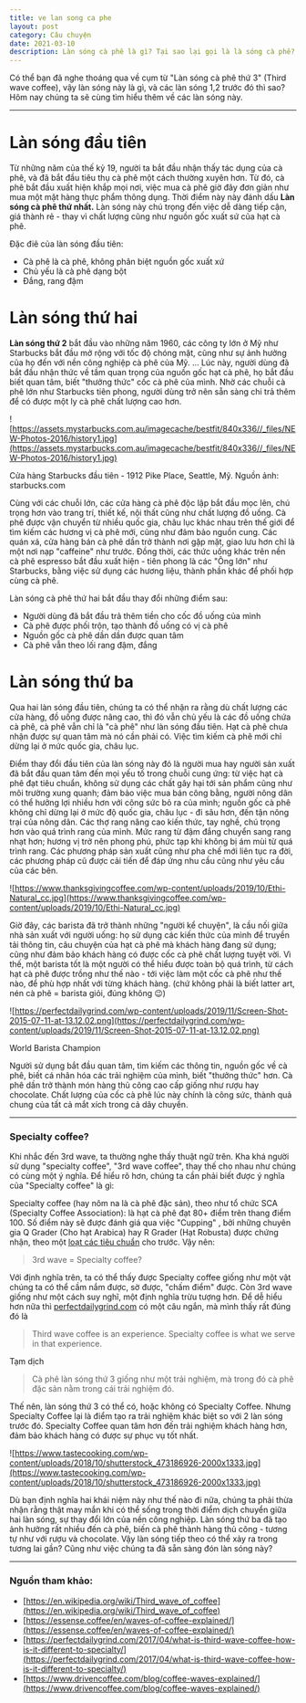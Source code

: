```yaml
---
title: ve lan song ca phe
layout: post
category: Câu chuyện
date: 2021-03-10
description: Làn sóng cà phê là gì? Tại sao lại gọi là là sóng cà phê?
---
```


Có thể bạn đã nghe thoáng qua về cụm từ "Làn sóng cà phê thứ 3" (Third wave coffee), vậy làn sóng này là gì, và các làn sóng 1,2 trước đó thì sao? Hôm nay chúng ta sẽ cùng tìm hiểu thêm về các làn sóng này.

---

# Làn sóng đầu tiên

Từ những năm của thế kỷ 19, người ta bắt đầu nhận thấy tác dụng của cà phê, và đã bắt đầu tiêu thụ cà phê một cách thường xuyên hơn. Từ đó, cà phê bắt đầu xuất hiện khắp mọi nơi, việc mua cà phê giờ đây đơn giản như mua một mặt hàng thực phẩm thông dụng. Thời điểm này này đánh dấu **Làn sóng cà phê thứ nhất.** Làn sóng này chú trọng đến việc dễ dàng tiếp cận, giá thành rẻ - thay vì chất lượng cũng như nguồn gốc xuất sứ của hạt cà phê.

Đặc điê của làn sóng đầu tiên:

- Cà phê là cà phê, không phân biệt nguồn gốc xuất xứ
- Chủ yếu là cà phê dạng bột
- Đắng, rang đậm

# Làn sóng thứ hai

**Làn sóng thứ 2** bắt đầu vào những năm 1960, các công ty lớn ở Mỹ như Starbucks bắt đầu mở rộng với tốc độ chóng mặt, cũng như sự ảnh hưởng của họ đến với nền công nghiệp cà phê của Mỹ. ... Lúc này, người dùng đã bắt đầu nhận thức về tầm quan trọng của nguồn gốc hạt cà phê, họ bắt đầu biết quan tâm, biết "thưởng thức" cốc cà phê của mình. Nhờ các chuỗi cà phê lớn như Starbucks tiên phong, người dùng trở nên sẵn sàng chi trả thêm để có được một ly cà phê chất lượng cao hơn.

![https://assets.mystarbucks.com.au/imagecache/bestfit/840x336//_files/NEW-Photos-2016/history1.jpg](https://assets.mystarbucks.com.au/imagecache/bestfit/840x336//_files/NEW-Photos-2016/history1.jpg)

Cửa hàng Starbucks đầu tiên - 1912 Pike Place, Seattle, Mỹ. Nguồn ảnh: starbucks.com

Cùng với các chuỗi lớn, các cửa hàng cà phê độc lập bắt đầu mọc lên, chú trọng hơn vào trang trí, thiết kế, nội thất cũng như chất lượng đồ uống. Cà phê được vận chuyển từ nhiều quốc gia, châu lục khác nhau trên thế giới để tìm kiếm các hương vị cà phê mới, cũng như đảm bảo nguồn cung. Các quán xá, cửa hàng bán cà phê dần trở thành nơi gặp mặt, giao lưu hơn chỉ là một nơi nạp "caffeine" như trước. Đồng thời, các thức uống khác trên nền cà phê espresso bắt đầu xuất hiện - tiên phong là các "Ông lớn" như Starbucks, bằng việc sử dụng các hương liệu, thành phần khác để phối hợp cùng cà phê. 

Làn sóng cà phê thứ hai bắt đầu thay đổi những điểm sau:

- Người dùng đã bắt đầu trả thêm tiền cho cốc đồ uống của mình
- Cà phê được phối trộn, tạo thành đồ uống có vị cà phê
- Nguồn gốc cà phê dần dần được quan tâm
- Cà phê vẫn theo lối rang đậm, đắng

# Làn sóng thứ ba

Qua hai làn sóng đầu tiên, chúng ta có thể nhận ra rằng dù chất lượng các cửa hàng, đồ uống được nâng cao, thì đó vẫn chủ yếu là các đồ uống chứa cà phê, cà phê vẫn chỉ là "cà phê" như làn sóng đầu tiên. Hạt cà phê chưa nhận được sự quan tâm mà nó cần phải có. Việc tìm kiếm cà phê mới chỉ dừng lại ở mức quốc gia, châu lục. 

Điểm thay đổi đầu tiên của làn sóng này đó là người mua hay người sản xuất đã bắt đầu quan tâm đến mọi yếu tố trong chuỗi cung ứng: từ việc hạt cà phê đạt tiêu chuẩn, không sử dụng các chất gây hại tới sản phẩm cũng như môi trường xung quanh; đảm bảo việc mua bán công bằng, người nông dân có thể hưởng lợi nhiều hơn với công sức bỏ ra của mình; nguồn gốc cà phê không chỉ dừng lại ở mức độ quốc gia, châu lục - đi sâu hơn, đến tận nông trại của nông dân. Các thợ rang nâng cao kiến thức, tay nghề, chú trọng hơn vào quá trình rang của mình. Mức rang từ đậm đắng chuyển sang rang nhạt hơn; hương vị trở nên phong phú, phức tạp khi không bị ám mùi từ quá trình rang. Các phương pháp sản xuất cũng như pha chế mới liên tục ra đời, các phương pháp cũ được cải tiến để đáp ứng nhu cầu cũng như yêu cầu của các bên. 

![https://www.thanksgivingcoffee.com/wp-content/uploads/2019/10/Ethi-Natural_cc.jpg](https://www.thanksgivingcoffee.com/wp-content/uploads/2019/10/Ethi-Natural_cc.jpg)

Giờ đây, các barista đã trở thành những "người kể chuyện", là cầu nối giữa nhà sản xuất với người uống: họ sử dụng các kiến thức của mình để truyền tải thông tin, câu chuyện của hạt cà phê mà khách hàng đang sử dụng; cũng như đảm bảo khách hàng có được cốc cà phê chất lượng tuyệt vời. Vì thế, một barista tốt là một người có thể hiểu được toàn bộ quá trình, từ cách hạt cà phê được trồng như thế nào - tới việc làm một cốc cà phê như thế nào, để phù hợp nhất với từng khách hàng. (chứ không phải là biết latter art, nén cà phê = barista giỏi, đúng không 😉)

![https://perfectdailygrind.com/wp-content/uploads/2019/11/Screen-Shot-2015-07-11-at-13.12.02.png](https://perfectdailygrind.com/wp-content/uploads/2019/11/Screen-Shot-2015-07-11-at-13.12.02.png)

World Barista Champion

Người sử dụng bắt đầu quan tâm, tìm kiếm các thông tin, nguồn gốc về cà phê, biết cá nhân hóa các trải nghiệm của mình, biết "thưởng thức" hơn. Cà phê dần trở thành món hàng thủ công cao cấp giống như rượu hay chocolate. Chất lượng của cốc cà phê lúc này chính là công sức, thành quả chung của tất cả mắt xích trong cả dây chuyền.

---

### Specialty coffee?

Khi nhắc đến 3rd wave, ta thường nghe thấy thuật ngữ trên. Kha khá người sử dụng "specialty coffee", "3rd wave coffee", thay thế cho nhau như chúng có cùng một ý nghĩa. Để hiểu rõ hơn, chúng ta cần phải biết được ý nghĩa của "Specialty coffee" là gì: 

Specialty coffee (hay nôm na là cà phê đặc sản), theo như tổ chức SCA (Specialty Coffee Association): là hạt cà phê đạt 80+ điểm trên thang điểm 100. Số điểm này sẽ được đánh giá qua việc "Cupping" , bởi những chuyên gia Q Grader (Cho hạt Arabica) hay R Grader (Hạt Robusta) được chứng nhận, theo một [loạt các tiêu chuẩn](https://sca.coffee/research/coffee-standards) cho trước. Vậy nên:

> 3rd wave = Specialty coffee?

Với định nghĩa trên, ta có thể thấy được Specialty coffee giống như một vật chúng ta có thể cầm nắm được, sờ được, "chấm điểm" được. Còn 3rd wave giống như một cách suy nghĩ, một định nghĩa trừu tượng hơn. Để dễ hiểu hơn nữa thì [perfectdailygrind.com](http://perfectdailygrind.com) có một câu ngắn, mà mình thấy rất đúng đó là

> Third wave coffee is an experience. Specialty coffee is what we serve in that experience.

Tạm dịch

> Cà phê làn sóng thứ 3 giống như một trải nghiệm, mà trong đó cà phê đặc sản nằm trong cái trải nghiệm đó.

Thế nên, làn sóng thứ 3 có thể có, hoặc không có Specialty Coffee. Nhưng Specialty Coffee lại là điểm tạo ra trải nghiệm khác biệt so với 2 làn sóng trước đó. Specialty Coffee quan tâm hơn đến trải nghiệm khách hàng hơn, đảm bảo khách hàng có được sự phục vụ tốt nhất. 

![https://www.tastecooking.com/wp-content/uploads/2018/10/shutterstock_473186926-2000x1333.jpg](https://www.tastecooking.com/wp-content/uploads/2018/10/shutterstock_473186926-2000x1333.jpg)

Dù bạn định nghĩa hai khái niệm này như thế nào đi nữa, chúng ta phải thừa nhận rằng thật may mắn khi có thể sống trong thời điểm dịch chuyển giữa hai làn sóng, sự thay đổi lớn của nền công nghiệp. Làn sóng thứ ba đã tạo ảnh hưởng rất nhiều đến cà phê, biến cà phê thành hàng thủ công - tương tự như với rượu và chocolate. Vậy làn sóng tiếp theo có thể xảy ra trong tương lai gần? Cũng như việc chúng ta đã sẵn sàng đón làn sóng này?

---

### Nguồn tham khảo:

- [https://en.wikipedia.org/wiki/Third_wave_of_coffee](https://en.wikipedia.org/wiki/Third_wave_of_coffee)
- [https://essense.coffee/en/waves-of-coffee-explained/](https://essense.coffee/en/waves-of-coffee-explained/)
- [https://perfectdailygrind.com/2017/04/what-is-third-wave-coffee-how-is-it-different-to-specialty/](https://perfectdailygrind.com/2017/04/what-is-third-wave-coffee-how-is-it-different-to-specialty/)
- [https://www.drivencoffee.com/blog/coffee-waves-explained/](https://www.drivencoffee.com/blog/coffee-waves-explained/)